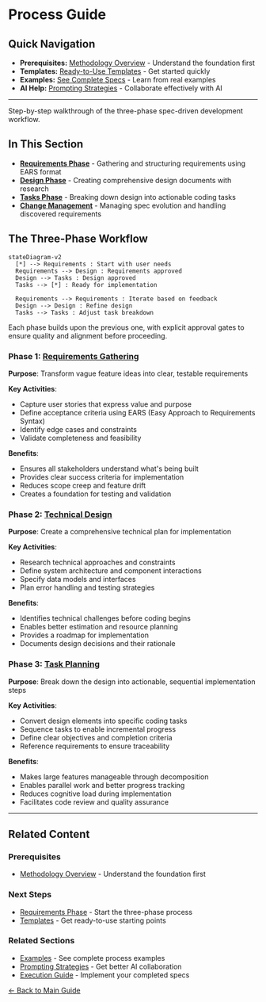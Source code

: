 # Process Guide

<!-- Navigation Metadata -->
<!-- Section: Process | Level: Overview | Prerequisites: README.md -->
<!-- Related: templates/README.md, prompting/README.md, examples/simple-feature-spec.md -->

## Quick Navigation
- **Prerequisites:** [Methodology Overview](../README.md) - Understand the foundation first
- **Templates:** [Ready-to-Use Templates](../templates/README.md) - Get started quickly
- **Examples:** [See Complete Specs](../examples/README.md) - Learn from real examples
- **AI Help:** [Prompting Strategies](../prompting/README.md) - Collaborate effectively with AI

---

Step-by-step walkthrough of the three-phase spec-driven development workflow.

## In This Section

- **[Requirements Phase](01-requirements-phase.md)** - Gathering and structuring requirements using EARS format
- **[Design Phase](02-design-phase.md)** - Creating comprehensive design documents with research
- **[Tasks Phase](03-tasks-phase.md)** - Breaking down design into actionable coding tasks
- **[Change Management](04-change-management.md)** - Managing spec evolution and handling discovered requirements

## The Three-Phase Workflow

```mermaid
stateDiagram-v2
  [*] --> Requirements : Start with user needs
  Requirements --> Design : Requirements approved
  Design --> Tasks : Design approved
  Tasks --> [*] : Ready for implementation
  
  Requirements --> Requirements : Iterate based on feedback
  Design --> Design : Refine design
  Tasks --> Tasks : Adjust task breakdown
```

Each phase builds upon the previous one, with explicit approval gates to ensure quality and alignment before proceeding.

### Phase 1: [Requirements Gathering](01-requirements-phase.md)

**Purpose**: Transform vague feature ideas into clear, testable requirements

**Key Activities**:

- Capture user stories that express value and purpose
- Define acceptance criteria using EARS (Easy Approach to Requirements Syntax)
- Identify edge cases and constraints
- Validate completeness and feasibility

**Benefits**:

- Ensures all stakeholders understand what's being built
- Provides clear success criteria for implementation
- Reduces scope creep and feature drift
- Creates a foundation for testing and validation

### Phase 2: [Technical Design](02-design-phase.md)

**Purpose**: Create a comprehensive technical plan for implementation

**Key Activities**:

- Research technical approaches and constraints
- Define system architecture and component interactions
- Specify data models and interfaces
- Plan error handling and testing strategies

**Benefits**:

- Identifies technical challenges before coding begins
- Enables better estimation and resource planning
- Provides a roadmap for implementation
- Documents design decisions and their rationale

### Phase 3: [Task Planning](03-tasks-phase.md)

**Purpose**: Break down the design into actionable, sequential implementation steps

**Key Activities**:

- Convert design elements into specific coding tasks
- Sequence tasks to enable incremental progress
- Define clear objectives and completion criteria
- Reference requirements to ensure traceability

**Benefits**:

- Makes large features manageable through decomposition
- Enables parallel work and better progress tracking
- Reduces cognitive load during implementation
- Facilitates code review and quality assurance

---

## Related Content

### Prerequisites
- [Methodology Overview](../README.md) - Understand the foundation first

### Next Steps
- [Requirements Phase](01-requirements-phase.md) - Start the three-phase process
- [Templates](../templates/README.md) - Get ready-to-use starting points

### Related Sections
- [Examples](../examples/README.md) - See complete process examples
- [Prompting Strategies](../prompting/README.md) - Get better AI collaboration
- [Execution Guide](03-tasks-phase.md#task-execution) - Implement your completed specs

[← Back to Main Guide](../../README.md)